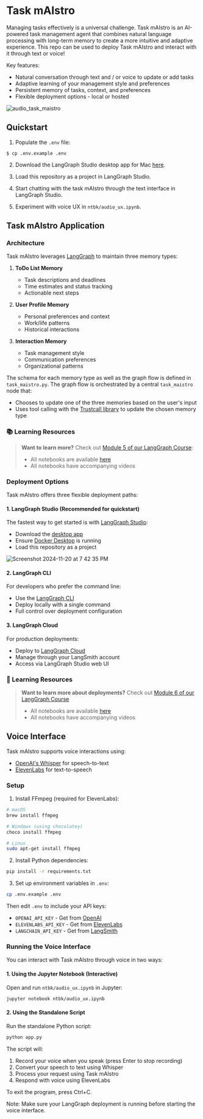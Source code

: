 # Task mAIstro

Managing tasks effectively is a universal challenge. Task mAIstro is an AI-powered task management agent that combines natural language processing with long-term memory to create a more intuitive and adaptive experience. This repo can be used to deploy Task mAIstro and interact with it through text or voice!

Key features:
* Natural conversation through text and / or voice to update or add tasks
* Adaptive learning of your management style and preferences
* Persistent memory of tasks, context, and preferences
* Flexible deployment options - local or hosted

![audio_task_maistro](https://github.com/user-attachments/assets/170e1088-499a-4373-b724-da51e9778296)

## Quickstart

1. Populate the `.env` file: 
```
$ cp .env.example .env
```

2. Download the LangGraph Studio desktop app for Mac [here](https://github.com/langchain-ai/langgraph-studio?tab=readme-ov-file#download).

3. Load this repository as a project in LangGraph Studio.

4. Start chatting with the task mAIstro through the text interface in LangGraph Studio.

5. Experiment with voice UX in `ntbk/audio_ux.ipynb`.

## Task mAIstro Application

### Architecture

Task mAIstro leverages [LangGraph](https://langchain-ai.github.io/langgraph/) to maintain three memory types:

1. **ToDo List Memory**
   - Task descriptions and deadlines
   - Time estimates and status tracking
   - Actionable next steps

2. **User Profile Memory**
   - Personal preferences and context
   - Work/life patterns
   - Historical interactions

3. **Interaction Memory**
   - Task management style
   - Communication preferences
   - Organizational patterns

The schema for each memory type as well as the graph flow is defined in `task_maistro.py`. 
The graph flow is orchestrated by a central `task_maistro` node that:
- Chooses to update one of the three memories based on the user's input
- Uses tool calling with the [Trustcall library](https://github.com/hinthornw/trustcall) to update the chosen memory type

### 📚 Learning Resources

> **Want to learn more?** Check out [Module 5 of our LangGraph Course](https://academy.langchain.com/courses/intro-to-langgraph): 
> - All notebooks are available [here](https://github.com/langchain-ai/langchain-academy/tree/main/module-5)
> - All notebooks have accompanying videos

### Deployment Options

Task mAIstro offers three flexible deployment paths:

#### 1. LangGraph Studio (Recommended for quickstart)
The fastest way to get started is with [LangGraph Studio](https://github.com/langchain-ai/langgraph-studio):
- Download the [desktop app](https://github.com/langchain-ai/langgraph-studio?tab=readme-ov-file#download)
- Ensure [Docker Desktop](https://docs.docker.com/engine/install/) is running
- Load this repository as a project

![Screenshot 2024-11-20 at 7 42 35 PM](https://github.com/user-attachments/assets/05c0b98f-2b8c-4098-a7fc-67044fd0db21)

#### 2. LangGraph CLI
For developers who prefer the command line:
- Use the [LangGraph CLI](https://langchain-ai.github.io/langgraph/concepts/langgraph_cli/#up)
- Deploy locally with a single command
- Full control over deployment configuration

#### 3. LangGraph Cloud
For production deployments:
- Deploy to [LangGraph Cloud](https://langchain-ai.github.io/langgraph/concepts/langgraph_cloud/)
- Manage through your LangSmith account
- Access via LangGraph Studio web UI

### 🚀 Learning Resources
> **Want to learn more about deployments?** Check out [Module 6 of our LangGraph Course](https://academy.langchain.com/courses/intro-to-langgraph) 
> - All notebooks are available [here](https://github.com/langchain-ai/langchain-academy/tree/main/module-6)
> - All notebooks have accompanying videos

## Voice Interface

Task mAIstro supports voice interactions using:
- [OpenAI's Whisper](https://platform.openai.com/docs/guides/speech-to-text) for speech-to-text
- [ElevenLabs](https://github.com/elevenlabs/elevenlabs-python) for text-to-speech

### Setup

1. Install FFmpeg (required for ElevenLabs):
```bash
# macOS
brew install ffmpeg

# Windows (using chocolatey)
choco install ffmpeg

# Linux
sudo apt-get install ffmpeg
```

2. Install Python dependencies:
```bash
pip install -r requirements.txt
```

3. Set up environment variables in `.env`:
```bash
cp .env.example .env
```
Then edit `.env` to include your API keys:
- `OPENAI_API_KEY` - Get from [OpenAI](https://platform.openai.com/api-keys)
- `ELEVENLABS_API_KEY` - Get from [ElevenLabs](https://elevenlabs.io/api)
- `LANGCHAIN_API_KEY` - Get from [LangSmith](https://smith.langchain.com/)

### Running the Voice Interface

You can interact with Task mAIstro through voice in two ways:

#### 1. Using the Jupyter Notebook (Interactive)
Open and run `ntbk/audio_ux.ipynb` in Jupyter:
```bash
jupyter notebook ntbk/audio_ux.ipynb
```

#### 2. Using the Standalone Script
Run the standalone Python script:
```bash
python app.py
```

The script will:
1. Record your voice when you speak (press Enter to stop recording)
2. Convert your speech to text using Whisper
3. Process your request using Task mAIstro
4. Respond with voice using ElevenLabs

To exit the program, press Ctrl+C.

Note: Make sure your LangGraph deployment is running before starting the voice interface.
